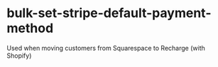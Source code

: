 # bulk-set-stripe-default-payment-method
Used when moving customers from Squarespace to Recharge (with Shopify)
